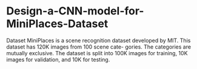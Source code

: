 # Design-a-CNN-model-for-MiniPlaces-Dataset


Dataset
MiniPlaces is a scene recognition dataset developed by MIT. This dataset has 120K images from 100 scene cate-
gories. The categories are mutually exclusive. The dataset is split into 100K images for training, 10K images for
validation, and 10K for testing.
